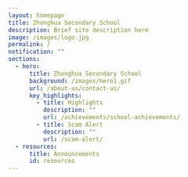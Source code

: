 ```yaml
---
layout: homepage
title: Zhonghua Secondary School
description: Brief site description here
image: /images/logo.jpg
permalink: /
notification: ""
sections:
  - hero:
      title: Zhonghua Secondary School
      background: /images/hero1.gif
      url: /about-us/contact-us/
      key_highlights:
        - title: Highlights
          description: ""
          url: /achievements/school-achievements/
        - title: Scam Alert
          description: ""
          url: /scam-alert/
  - resources:
      title: Announcements
      id: resources
---
```

